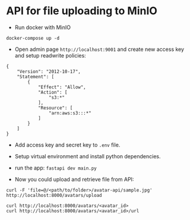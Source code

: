 # API for file uploading to MinIO

- Run docker with MinIO

`docker-compose up -d`

- Open admin page `http://localhost:9001` and create new access key and setup readwrite policies:

```
{
    "Version": "2012-10-17",
    "Statement": [
        {
            "Effect": "Allow",
            "Action": [
                "s3:*"
            ],
            "Resource": [
                "arn:aws:s3:::*"
            ]
        }
    ]
}
```

- Add access key and secret key to `.env` file.

- Setup virtual environment and install python dependencies.

- run the app: `fastapi dev main.py`

- Now you could upload and retrieve file from API:

```
curl -F 'file=@/<path/to/folder>/avatar-api/sample.jpg' http://localhost:8000/avatars/upload
```

```
curl http://localhost:8000/avatars/<avatar_id>
curl http://localhost:8000/avatars/<avatar_id>/url
```

